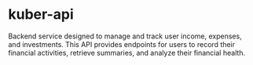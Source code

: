 # kuber-api
Backend service designed to manage and track user income, expenses, and investments. This API provides endpoints for users to record their financial activities, retrieve summaries, and analyze their financial health.
